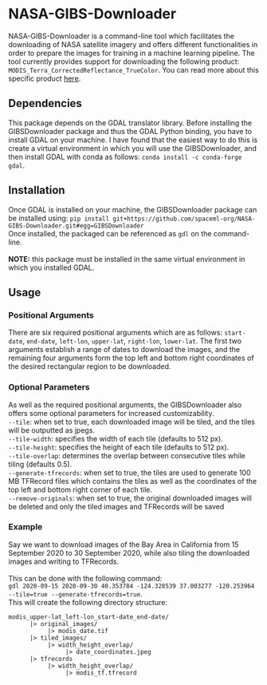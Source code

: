 # NASA-GIBS-Downloader
NASA-GIBS-Downloader is a command-line tool which facilitates the downloading of NASA satellite imagery and offers different functionalities in order to prepare the images for training in a machine learning pipeline. The tool currently provides support for downloading the following product: `MODIS_Terra_CorrectedReflectance_TrueColor`. You can read more about this specific product [here](https://wiki.earthdata.nasa.gov/display/GIBS/GIBS+Available+Imagery+Products#expand-CorrectedReflectance17Products).

## Dependencies 
This package depends on the GDAL translator library. Before installing the GIBSDownloader package and thus the GDAL Python binding, you have to install GDAL on your machine. I have found that the easiest way to do this is create a virtual environment in which you will use the GIBSDownloader, and then install GDAL with conda as follows: ``conda install -c conda-forge gdal``.

## Installation
Once GDAL is installed on your machine, the GIBSDownloader package can be installed using: `pip install git+https://github.com/spaceml-org/NASA-GIBS-Downloader.git#egg=GIBSDownloader`  
Once installed, the packaged can be referenced as `gdl` on the command-line.  
\
**NOTE:** this package must be installed in the same virtual environment in which you installed GDAL.

## Usage
### Positional Arguments
There are six required positional arguments which are as follows:
`start-date`, `end-date`, `left-lon`, `upper-lat`, `right-lon`, `lower-lat`. The first two arguments establish a range of dates to download the images, and the remaining four arguments form the top left and bottom right coordinates of the desired rectangular region to be downloaded.

### Optional Parameters
As well as the required positional arguments, the GIBSDownloader also offers some optional parameters for increased customizability.  
`--tile`: when set to true, each downloaded image will be tiled, and the tiles will be outputted as jpegs.  
`--tile-width`: specifies the width of each tile (defaults to 512 px).  
`--tile-height`: specifies the height of each tile (defaults to 512 px).  
`--tile-overlap`: determines the overlap between consecutive tiles while tiling (defaults 0.5).  
`--generate-tfrecords`: when set to true, the tiles are used to generate 100 MB TFRecord files which contains the tiles as well as the coordinates of the top left and bottom right corner of each tile.  
`--remove-originals`: when set to true, the original downloaded images will be deleted and only the tiled images and TFRecords will be saved  

### Example 
Say we want to download images of the Bay Area in California from 15 September 2020 to 30 September 2020, while also tiling the downloaded images and writing to TFRecords.  
\
This can be done with the following command:  
`gdl 2020-09-15 2020-09-30 40.353784 -124.328539 37.003277 -120.253964 --tile=true --generate-tfrecords=true`.  
This will create the following directory structure: 
```
modis_upper-lat_left-lon_start-date_end-date/
      |> original_images/
           |> modis_date.tif
      |> tiled_images/
           |> width_height_overlap/
                |> date_coordinates.jpeg
      |> tfrecords
           |> width_height_overlap/
                |> modis_tf.tfrecord
```